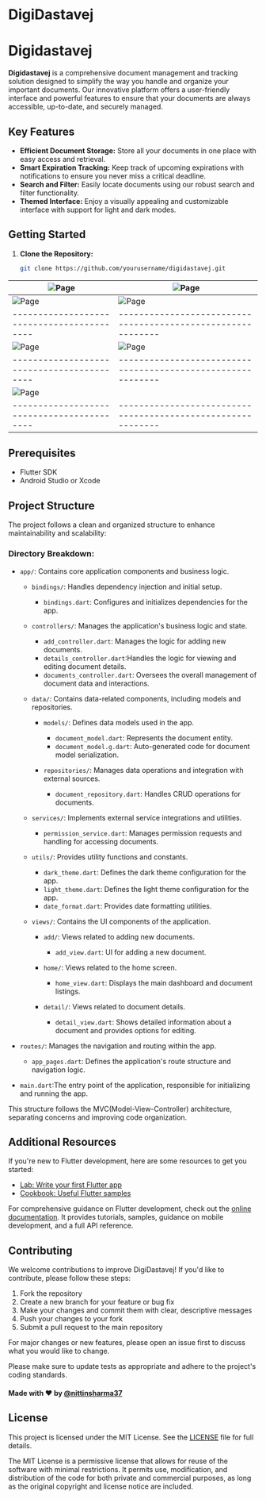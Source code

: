 # DigiDastavej

# Digidastavej

**Digidastavej** is a comprehensive document management and tracking solution designed to simplify the way you handle and organize your important documents. Our innovative platform offers a user-friendly interface and powerful features to ensure that your documents are always accessible, up-to-date, and securely managed.

## Key Features

- **Efficient Document Storage:** Store all your documents in one place with easy access and retrieval.
- **Smart Expiration Tracking:** Keep track of upcoming expirations with notifications to ensure you never miss a critical deadline.
- **Search and Filter:** Easily locate documents using our robust search and filter functionality.
- **Themed Interface:** Enjoy a visually appealing and customizable interface with support for light and dark modes.

## Getting Started

1. **Clone the Repository:**

   ```bash
   git clone https://github.com/yourusername/digidastavej.git


| ![Page](assets/screenshots/1.jpeg) | ![Page](assets/screenshots/2.jpeg) |
|------------------------------------------|------------------------------------------------------------|
| ![Page](assets/screenshots/3.jpeg) | ![Page](assets/screenshots/4.jpeg) |
|------------------------------------------|------------------------------------------------------------|
| ![Page](assets/screenshots/5.jpeg) |  ![Page](assets/screenshots/6.jpeg) |
|------------------------------------------|------------------------------------------------------------|
| ![Page](assets/screenshots/7.jpeg) |  
|------------------------------------------|------------------------------------------------------------|

## Prerequisites

- Flutter SDK
- Android Studio or Xcode

## Project Structure

The project follows a clean and organized structure to enhance maintainability and scalability:

### Directory Breakdown:

- `app/`: Contains core application components and business logic.
  - `bindings/`:  Handles dependency injection and initial setup.
    - `bindings.dart`:  Configures and initializes dependencies for the app.

  - `controllers/`: Manages the application's business logic and state.
    - `add_controller.dart`: Manages the logic for adding new documents.
    - `details_controller.dart`:Handles the logic for viewing and editing document details.
    - `documents_controller.dart`: Oversees the overall management of document data and interactions.

  - `data/`: Contains data-related components, including models and repositories.
    - `models/`: Defines data models used in the app.
      - `document_model.dart`: Represents the document entity.
      - `document_model.g.dart`:  Auto-generated code for document model serialization.

    - `repositories/`: Manages data operations and integration with external sources.
      - `document_repository.dart`: Handles CRUD operations for documents.

  - `services/`: Implements external service integrations and utilities.
    - `permission_service.dart`: Manages permission requests and handling for accessing documents.

  - `utils/`:   Provides utility functions and constants.
    - `dark_theme.dart`: Defines the dark theme configuration for the app.
    - `light_theme.dart`: Defines the light theme configuration for the app.
    - `date_format.dart`: Provides date formatting utilities.

  - `views/`: Contains the UI components of the application.
    - `add/`: Views related to adding new documents.
      - `add_view.dart`: UI for adding a new document.

    - `home/`: Views related to the home screen.
      - `home_view.dart`: Displays the main dashboard and document listings.

    - `detail/`: Views related to document details.
      - `detail_view.dart`: Shows detailed information about a document and provides options for editing.

- `routes/`:   Manages the navigation and routing within the app.
  - `app_pages.dart`: Defines the application's route structure and navigation logic.

- `main.dart`:The entry point of the application, responsible for initializing and running the app.



This structure follows the MVC(Model-View-Controller) architecture, separating concerns and improving code organization.



## Additional Resources

If you're new to Flutter development, here are some resources to get you started:

- [Lab: Write your first Flutter app](https://docs.flutter.dev/get-started/codelab)
- [Cookbook: Useful Flutter samples](https://docs.flutter.dev/cookbook)

For comprehensive guidance on Flutter development, check out the [online documentation](https://docs.flutter.dev/). It provides tutorials, samples, guidance on mobile development, and a full API reference.

## Contributing

We welcome contributions to improve DigiDastavej! If you'd like to contribute, please follow these steps:

1. Fork the repository
2. Create a new branch for your feature or bug fix
3. Make your changes and commit them with clear, descriptive messages
4. Push your changes to your fork
5. Submit a pull request to the main repository

For major changes or new features, please open an issue first to discuss what you would like to change.

Please make sure to update tests as appropriate and adhere to the project's coding standards.

#### Made with ❤ by [@nittinsharma37](https://github.com/nittinsharma37)

## License

This project is licensed under the MIT License. See the [LICENSE](LICENSE) file for full details.

The MIT License is a permissive license that allows for reuse of the software with minimal restrictions. It permits use, modification, and distribution of the code for both private and commercial purposes, as long as the original copyright and license notice are included.